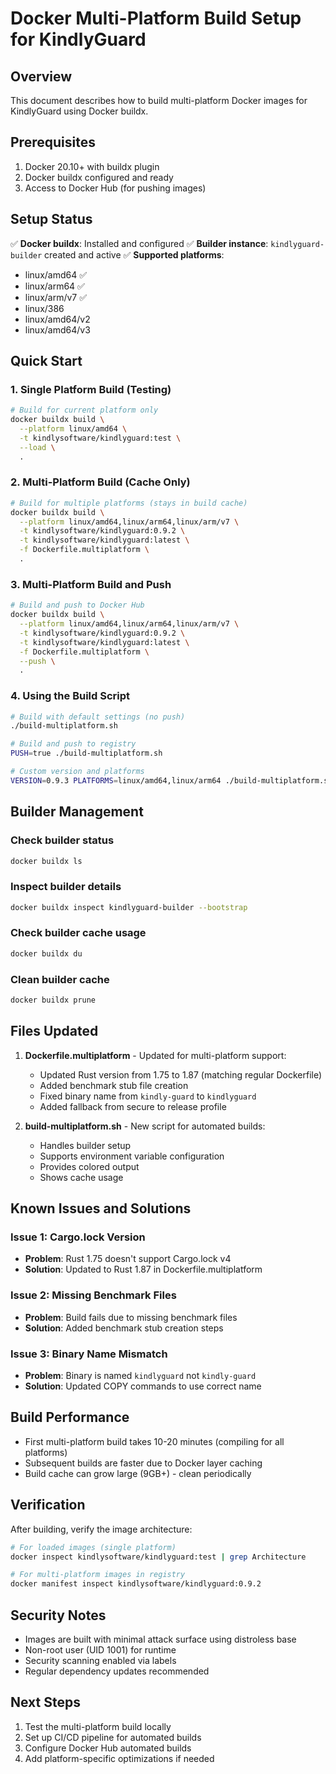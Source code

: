 # Docker Multi-Platform Build Setup for KindlyGuard

## Overview

This document describes how to build multi-platform Docker images for KindlyGuard using Docker buildx.

## Prerequisites

1. Docker 20.10+ with buildx plugin
2. Docker buildx configured and ready
3. Access to Docker Hub (for pushing images)

## Setup Status

✅ **Docker buildx**: Installed and configured
✅ **Builder instance**: `kindlyguard-builder` created and active
✅ **Supported platforms**: 
   - linux/amd64 ✅
   - linux/arm64 ✅
   - linux/arm/v7 ✅
   - linux/386
   - linux/amd64/v2
   - linux/amd64/v3

## Quick Start

### 1. Single Platform Build (Testing)

```bash
# Build for current platform only
docker buildx build \
  --platform linux/amd64 \
  -t kindlysoftware/kindlyguard:test \
  --load \
  .
```

### 2. Multi-Platform Build (Cache Only)

```bash
# Build for multiple platforms (stays in build cache)
docker buildx build \
  --platform linux/amd64,linux/arm64,linux/arm/v7 \
  -t kindlysoftware/kindlyguard:0.9.2 \
  -t kindlysoftware/kindlyguard:latest \
  -f Dockerfile.multiplatform \
  .
```

### 3. Multi-Platform Build and Push

```bash
# Build and push to Docker Hub
docker buildx build \
  --platform linux/amd64,linux/arm64,linux/arm/v7 \
  -t kindlysoftware/kindlyguard:0.9.2 \
  -t kindlysoftware/kindlyguard:latest \
  -f Dockerfile.multiplatform \
  --push \
  .
```

### 4. Using the Build Script

```bash
# Build with default settings (no push)
./build-multiplatform.sh

# Build and push to registry
PUSH=true ./build-multiplatform.sh

# Custom version and platforms
VERSION=0.9.3 PLATFORMS=linux/amd64,linux/arm64 ./build-multiplatform.sh
```

## Builder Management

### Check builder status
```bash
docker buildx ls
```

### Inspect builder details
```bash
docker buildx inspect kindlyguard-builder --bootstrap
```

### Check builder cache usage
```bash
docker buildx du
```

### Clean builder cache
```bash
docker buildx prune
```

## Files Updated

1. **Dockerfile.multiplatform** - Updated for multi-platform support:
   - Updated Rust version from 1.75 to 1.87 (matching regular Dockerfile)
   - Added benchmark stub file creation
   - Fixed binary name from `kindly-guard` to `kindlyguard`
   - Added fallback from secure to release profile

2. **build-multiplatform.sh** - New script for automated builds:
   - Handles builder setup
   - Supports environment variable configuration
   - Provides colored output
   - Shows cache usage

## Known Issues and Solutions

### Issue 1: Cargo.lock Version
- **Problem**: Rust 1.75 doesn't support Cargo.lock v4
- **Solution**: Updated to Rust 1.87 in Dockerfile.multiplatform

### Issue 2: Missing Benchmark Files
- **Problem**: Build fails due to missing benchmark files
- **Solution**: Added benchmark stub creation steps

### Issue 3: Binary Name Mismatch
- **Problem**: Binary is named `kindlyguard` not `kindly-guard`
- **Solution**: Updated COPY commands to use correct name

## Build Performance

- First multi-platform build takes 10-20 minutes (compiling for all platforms)
- Subsequent builds are faster due to Docker layer caching
- Build cache can grow large (9GB+) - clean periodically

## Verification

After building, verify the image architecture:

```bash
# For loaded images (single platform)
docker inspect kindlysoftware/kindlyguard:test | grep Architecture

# For multi-platform images in registry
docker manifest inspect kindlysoftware/kindlyguard:0.9.2
```

## Security Notes

- Images are built with minimal attack surface using distroless base
- Non-root user (UID 1001) for runtime
- Security scanning enabled via labels
- Regular dependency updates recommended

## Next Steps

1. Test the multi-platform build locally
2. Set up CI/CD pipeline for automated builds
3. Configure Docker Hub automated builds
4. Add platform-specific optimizations if needed